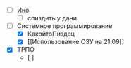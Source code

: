 - [ ] Ино
	- [ ] спиздить у дани
- [ ] Системное программирование
	- [x] КакойтоПиздец
	- [x] [[Использование ОЗУ на 21.09]]
- [x] ТРПО
	- [ ] 